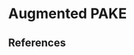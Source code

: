 # Augmented PAKE

## References

[pake]: http://cryptowiki.net/index.php?title=Password-authenticated_key_agreement "Password-authenticated key agreement"
